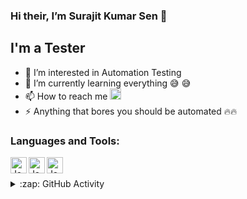 ### Hi their, I’m Surajit Kumar Sen 👋 

## I'm a Tester

- 👀 I’m interested in Automation Testing
- 🌱 I’m currently learning everything :sweat_smile: :sweat_smile:
- 📫 How to reach me <a href="mailto:surajitsen.iter2011@gmail.com"><img alt="gmail-icon" width="18px" src="https://image.flaticon.com/icons/png/512/281/281769.png"/> </a>
- ⚡ Anything that bores you should be automated 🔥🔥

### Languages and Tools:
<img align="left" alt="Java Code" width="26px" src="https://icons.iconarchive.com/icons/cornmanthe3rd/plex/128/Other-python-icon.png" />
<img align="left" alt="Java Code" width="26px" src="https://icons.iconarchive.com/icons/dakirby309/simply-styled/128/Java-icon.png" />
<img align="left" alt="Java Code" width="26px" src="https://icons.iconarchive.com/icons/papirus-team/papirus-apps/128/github-icon.png" />

<br />
<br />

<details>
  <summary>:zap: GitHub Activity</summary>
    <!---
    SurajitKSen/SurajitKSen is a ✨ special ✨ repository because its `README.md` (this file) appears on your GitHub profile.
    You can click the Preview link to take a look at your changes.
    --->

<!--START_SECTION:activity-->
      1. 🗣 Commented on 
      2. ❗️ Closed issue 
      3. ❌ Closed PR 
      4. 🗣 Commented on 
      5. 🎉 Merged PR
<!--END_SECTION:activity-->

</details>
